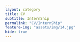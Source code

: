 ```yaml
---
layout: category
title: CV
subtitle: InternShip
permalink: "CV/InternShip"
feature-img: "assets/img/14.jpg"
hide: true
---
```

